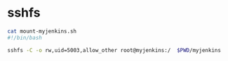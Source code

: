 # sshfs

```bash
cat mount-myjenkins.sh
#!/bin/bash

sshfs -C -o rw,uid=5003,allow_other root@myjenkins:/  $PWD/myjenkins

```
